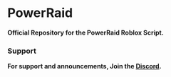 # PowerRaid
<b>Official Repository for the PowerRaid Roblox Script.</b>

### Support
<b>For support and announcements, Join the <a href="https://discord.gg/R45A5ktbb4">Discord</a>.</b>
